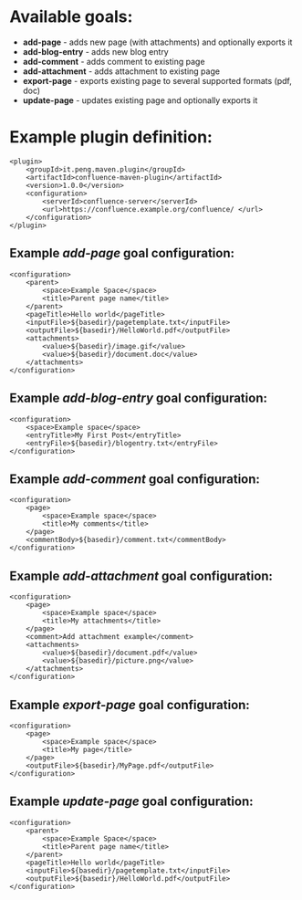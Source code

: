 Available goals:
================
* **add-page** - adds new page (with attachments) and optionally exports it
* **add-blog-entry** - adds new blog entry
* **add-comment** - adds comment to existing page
* **add-attachment** - adds attachment to existing page
* **export-page** - exports existing page to several supported formats (pdf, doc)
* **update-page** - updates existing page and optionally exports it

Example plugin definition:
==========================
    <plugin>
        <groupId>it.peng.maven.plugin</groupId>
        <artifactId>confluence-maven-plugin</artifactId>
        <version>1.0.0</version>
        <configuration>
            <serverId>confluence-server</serverId>
            <url>https://confluence.example.org/confluence/ </url>
        </configuration>
    </plugin>

Example _add-page_ goal configuration:
-------------------------------------
    <configuration>
        <parent>
            <space>Example Space</space>
            <title>Parent page name</title>
        </parent>
        <pageTitle>Hello world</pageTitle>
        <inputFile>${basedir}/pagetemplate.txt</inputFile>
        <outputFile>${basedir}/HelloWorld.pdf</outputFile>
        <attachments>
            <value>${basedir}/image.gif</value>
            <value>${basedir}/document.doc</value>
        </attachments>
    </configuration>

Example _add-blog-entry_ goal configuration:
------------------------------------------
    <configuration>
        <space>Example space</space>
        <entryTitle>My First Post</entryTitle>
        <entryFile>${basedir}/blogentry.txt</entryFile>
    </configuration>

Example _add-comment_ goal configuration:
----------------------------------------
    <configuration>
        <page>
            <space>Example space</space>
            <title>My comments</title>
        </page>
        <commentBody>${basedir}/comment.txt</commentBody>
    </configuration>

Example _add-attachment_ goal configuration:
-------------------------------------------
    <configuration>
        <page>
            <space>Example space</space>
            <title>My attachments</title>
        </page>
        <comment>Add attachment example</comment>
        <attachments>
            <value>${basedir}/document.pdf</value>
            <value>${basedir}/picture.png</value>
        </attachments>
    </configuration>

Example _export-page_ goal configuration:
----------------------------------------
    <configuration>
        <page>
            <space>Example space</space>
            <title>My page</title>
        </page>
        <outputFile>${basedir}/MyPage.pdf</outputFile>
    </configuration>

Example _update-page_ goal configuration:
-------------------------------------
    <configuration>
        <parent>
            <space>Example Space</space>
            <title>Parent page name</title>
        </parent>
        <pageTitle>Hello world</pageTitle>
        <inputFile>${basedir}/pagetemplate.txt</inputFile>
        <outputFile>${basedir}/HelloWorld.pdf</outputFile>
    </configuration>